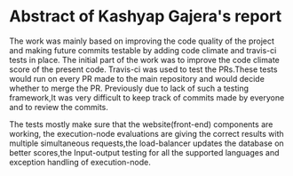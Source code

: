 # Abstract of Kashyap Gajera's report

The work was mainly based on improving the code quality of the project and making future commits testable by adding code climate and travis-ci tests in place. The initial part of the work was to improve the code climate score of the present code.
Travis-ci was used to test the PRs.These tests would run on every PR made to the main repository and would decide whether to merge the PR. Previously due to lack of such a testing framework,It was very difficult to keep track of commits made by everyone and to review the commits.

The tests mostly make sure that the website(front-end) components are working, the execution-node evaluations are giving the correct results with multiple simultaneous requests,the load-balancer updates the database on better scores,the Input-output testing for all the supported languages and exception handling of execution-node. 